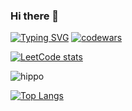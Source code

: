 ### Hi there 👋
[![Typing SVG](https://readme-typing-svg.herokuapp.com?color=%2336BCF7&lines=I-am-a-frontend-developer)](https://git.io/typing-svg)
[![codewars](https://www.codewars.com/users/lizakobzeva/badges/large)](https://www.codewars.com/users/lizakobzeva) 

[![LeetCode stats](https://leetcode-stats-six.vercel.app/api?username=lizakobzeva=dark)](https://github.com/lizakobzeva/leetcode-stats)

![hippo](https://github.com/lizakobzeva/lizakobzeva/assets/143506202/18e9d4c6-4701-4f83-b919-e8862808e67a)

[![Top Langs](https://github-readme-stats.vercel.app/api/top-langs/?username=anuraghazra&layout=compact)](https://github.com/anuraghazra/github-readme-stats)
<!--
**lizakobzeva/lizakobzeva** is a ✨ _special_ ✨ repository because its `README.md` (this file) appears on your GitHub profile.

Here are some ideas to get you started:

- 🔭 I’m currently working on ...
- 🌱 I’m currently learning ...
- 👯 I’m looking to collaborate on ...
- 🤔 I’m looking for help with ...
- 💬 Ask me about ...
- 📫 How to reach me: ...
- 😄 Pronouns: ...
- ⚡ Fun fact: ...
-->
